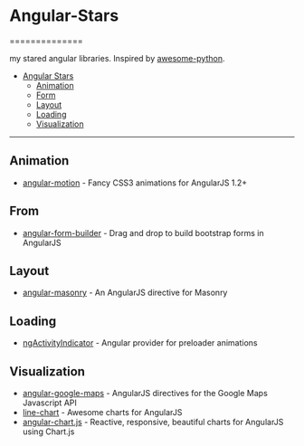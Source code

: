 # Angular-Stars
==============

my stared angular libraries. Inspired by [awesome-python](https://github.com/vinta/awesome-python).

- [Angular Stars](#angular-stars)
    - [Animation](#animation)
    - [Form](#form)
    - [Layout](#layout)
    - [Loading](#loading)
    - [Visualization](#visualization)

---
## Animation
* [angular-motion](https://github.com/mgcrea/angular-motion) - Fancy CSS3 animations for AngularJS 1.2+


## From

* [angular-form-builder](https://github.com/kelp404/angular-form-builder) - Drag and drop to build bootstrap forms in AngularJS 


## Layout
* [angular-masonry](https://github.com/passy/angular-masonry) - An AngularJS directive for Masonry

## Loading
* [ngActivityIndicator](https://github.com/voronianski/ngActivityIndicator) - Angular provider for preloader animations 


## Visualization
* [angular-google-maps](https://github.com/angular-ui/angular-google-maps) - AngularJS directives for the Google Maps Javascript API
* [line-chart](https://github.com/n3-charts/line-chart) - Awesome charts for AngularJS
* [angular-chart.js](https://github.com/jtblin/angular-chart.js) - Reactive, responsive, beautiful charts for AngularJS using Chart.js
